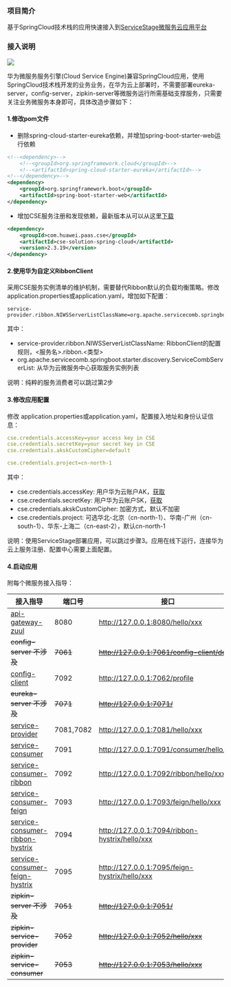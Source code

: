 ### 项目简介

基于SpringCloud技术栈的应用快速接入到[ServiceStage微服务云应用平台](https://servicestage.huaweicloud.com)

### 接入说明

![](https://github.com/cse-sample/springcloud-2-cse/blob/master/springcloud-2-cse-sample/images/design.png)

华为微服务服务引擎(Cloud Service Engine)兼容SpringCloud应用，使用SpringCloud技术栈开发的业务业务，在华为云上部署时，不需要部署eureka-server，config-server，zipkin-server等微服务运行所需基础支撑服务，只需要关注业务微服务本身即可，具体改造步骤如下：

#### 1.修改pom文件

- 删除spring-cloud-starter-eureka依赖，并增加spring-boot-starter-web运行依赖

```xml
<!--<dependency>-->
	<!--<groupId>org.springframework.cloud</groupId>-->
	<!--<artifactId>spring-cloud-starter-eureka</artifactId>-->
<!--</dependency>-->
<dependency>
	<groupId>org.springframework.boot</groupId>
	<artifactId>spring-boot-starter-web</artifactId>
</dependency>
```

- 增加CSE服务注册和发现依赖，最新版本从可以从这里[下载](https://console.huaweicloud.com/servicestage/?agencyId=df8004e6ccc14bb3b7935d5d6c6fa1c1&region=cn-north-1&locale=zh-cn#/cse/tools)

```xml
<dependency>
	<groupId>com.huawei.paas.cse</groupId>
	<artifactId>cse-solution-spring-cloud</artifactId>
	<version>2.3.19</version>
</dependency>
```

#### 2.使用华为自定义RibbonClient
采用CSE服务实例清单的维护机制，需要替代Ribbon默认的负载均衡策略。修改 application.properties或application.yaml，增加如下配置：

```
service-provider.ribbon.NIWSServerListClassName=org.apache.servicecomb.springboot.starter.discovery.ServiceCombServerList
```
其中：

* service-provider.ribbon.NIWSServerListClassName: RibbonClient的配置规则，<服务名>.ribbon.<类型>
* org.apache.servicecomb.springboot.starter.discovery.ServiceCombServerList: 从华为云微服务中心获取服务实例列表

说明：纯粹的服务消费者可以跳过第2步

#### 3.修改应用配置
修改 application.properties或application.yaml，配置接入地址和身份认证信息：

```yaml
cse.credentials.accessKey=your access key in CSE
cse.credentials.secretKey=your secret key in CSE
cse.credentials.akskCustomCipher=default

cse.credentials.project=cn-north-1
```
其中：

* cse.credentials.accessKey: 用户华为云账户AK，[获取](https://support.huaweicloud.com/api-iam/zh-cn_topic_0057845589.html)
* cse.credentials.secretKey: 用户华为云账户SK，[获取](https://support.huaweicloud.com/api-iam/zh-cn_topic_0057845589.html)
* cse.credentials.akskCustomCipher: 加密方式，默认不加密
* cse.credentials.project: 可选华北-北京（cn-north-1）、华南-广州（cn-south-1）、华东-上海二（cn-east-2），默认cn-north-1

说明：使用ServiceStage部署应用，可以跳过步骤3。应用在线下运行，连接华为云上服务注册、配置中心需要上面配置。

#### 4.启动应用


附每个微服务接入指导：

| 接入指导                           | 端口号     | 接口                                      |
| ---------------------------------  | --------- | ----------------------------------------  |
| [api-gateway-zuul](./api-gateway-zuul)  | 8080      | http://127.0.0.1:8080/hello/xxx           |
| ~~config-server 不涉及~~                     | ~~7061~~      | ~~http://127.0.0.1:7061/config-client/dev~~   |
| [config-client](./config-client)        | 7092      | http://127.0.0.1:7062/profile             |
| ~~eureka-server 不涉及~~                     | ~~7071~~      | ~~http://127.0.0.1:7071/~~                    |
| [service-provider](./service-provider)   | 7081,7082 | http://127.0.0.1:7081/hello/xxx           |
| [service-consumer](./service-consumer)   | 7091      | http://127.0.0.1:7091/consumer/hello/xxx  |
| [service-consumer-ribbon](./service-consumer-ribbon)  | 7092      | http://127.0.0.1:7092/ribbon/hello/xxx    |
| [service-consumer-feign](./service-consumer-feign)    | 7093      | http://127.0.0.1:7093/feign/hello/xxx          |
| [service-consumer-ribbon-hystrix](./service-consumer-ribbon-hystrix)  | 7094      | http://127.0.0.1:7094/ribbon-hystrix/hello/xxx |
| [service-consumer-feign-hystrix](./service-consumer-feign-hystrix)    | 7095      | http://127.0.0.1:7095/feign-hystrix/hello/xxx  |
| ~~zipkin-server 不涉及~~                                   | ~~7051~~      | ~~http://127.0.0.1:7051/~~           |
| ~~zipkin-service-provider~~  | ~~7052~~      | ~~http://127.0.0.1:7052/hello/xxx~~  |
| ~~zipkin-service-consumer~~  | ~~7053~~      | ~~http://127.0.0.1:7053/hello/xxx~~  |
